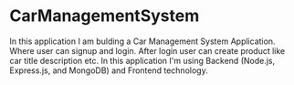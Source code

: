 # CarManagementSystem
In this application I am bulding a Car Management System Application. Where user can signup and login. After login user can create product like car title description etc. In this application I'm using Backend (Node.js, Express.js, and MongoDB) and Frontend technology.
